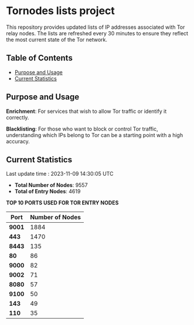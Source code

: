 # Tornodes lists project

This repository provides updated lists of IP addresses associated with Tor relay nodes. The lists are refreshed every 30 minutes to ensure they reflect the most current state of the Tor network.

## Table of Contents

- [Purpose and Usage](#purpose-and-usage)
- [Current Statistics](#current-statistics)


## Purpose and Usage

**Enrichment**: For services that wish to allow Tor traffic or identify it correctly.

**Blacklisting**: For those who want to block or control Tor traffic, understanding which IPs belong to Tor can be a starting point with a high accuracy.

## Current Statistics

Last update time : 2023-11-09 14:30:05 UTC

- **Total Number of Nodes**: 9557
- **Total of Entry Nodes**: 4619

**TOP 10 PORTS USED FOR TOR ENTRY NODES**

| **Port** | **Number of Nodes** |
|------|-----------------|
| **9001**   | 1884  |
| **443**   | 1470  |
| **8443**   | 135  |
| **80**   | 86  |
| **9000**   | 82  |
| **9002**   | 71  |
| **8080**   | 57  |
| **9100**   | 50  |
| **143**   | 49  |
| **110**   | 35  |

